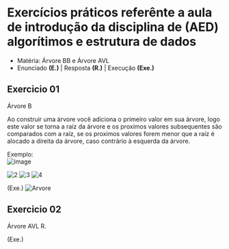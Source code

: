 # Exercícios práticos referênte a aula de introdução da disciplina de (AED) algorítimos e estrutura de dados

- Matéria: Árvore BB e Árvore AVL
- Enunciado **(E.)** | Resposta **(R.)** | Execução **(Exe.)**

## Exercicio 01

   Árvore B
   
   Ao construir uma árvore você adiciona o primeiro valor em sua árvore, logo este valor se torna a raíz da árvore
   e os proximos valores subsequentes são comparados com a raíz, se os proximos valores forem menor que a raíz é 
   alocado a direita da árvore, caso contrário à esquerda da árvore.
   
Exemplo:   
![image](https://user-images.githubusercontent.com/71523671/207705463-1a52af46-80c1-42a8-bc9f-c822d4e5bf24.png)

![2](https://user-images.githubusercontent.com/71523671/207708714-40d7e126-aea4-4332-a54e-bea43702782a.png)
![3](https://user-images.githubusercontent.com/71523671/207708735-ff6fd668-e01d-48ed-94a8-e8e0e6cf2e22.png)
![4](https://user-images.githubusercontent.com/71523671/207708745-204e0538-9e07-422a-b659-3add62f9e4f6.png)


(Exe.)
![Arvore](https://user-images.githubusercontent.com/71523671/207706533-9055c9d5-54a5-4631-9d5c-6ba993259f86.png)

## Exercicio 02
   Árvore AVL
R.

(Exe.)
